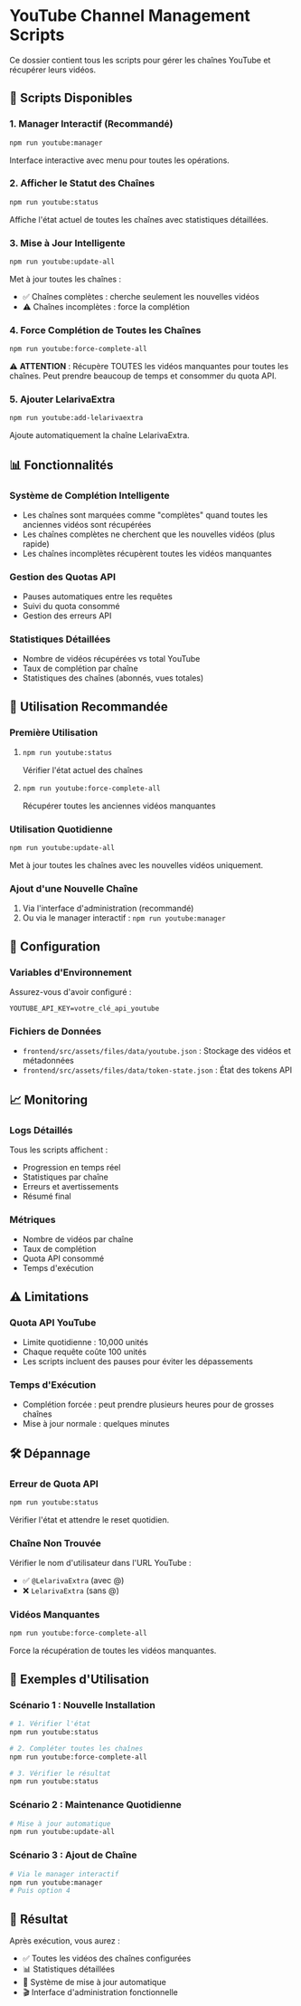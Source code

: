 # YouTube Channel Management Scripts

Ce dossier contient tous les scripts pour gérer les chaînes YouTube et récupérer leurs vidéos.

## 🚀 Scripts Disponibles

### 1. **Manager Interactif** (Recommandé)
```bash
npm run youtube:manager
```
Interface interactive avec menu pour toutes les opérations.

### 2. **Afficher le Statut des Chaînes**
```bash
npm run youtube:status
```
Affiche l'état actuel de toutes les chaînes avec statistiques détaillées.

### 3. **Mise à Jour Intelligente**
```bash
npm run youtube:update-all
```
Met à jour toutes les chaînes :
- ✅ Chaînes complètes : cherche seulement les nouvelles vidéos
- ⚠️ Chaînes incomplètes : force la complétion

### 4. **Force Complétion de Toutes les Chaînes**
```bash
npm run youtube:force-complete-all
```
⚠️ **ATTENTION** : Récupère TOUTES les vidéos manquantes pour toutes les chaînes.
Peut prendre beaucoup de temps et consommer du quota API.

### 5. **Ajouter LelarivaExtra**
```bash
npm run youtube:add-lelarivaextra
```
Ajoute automatiquement la chaîne LelarivaExtra.

## 📊 Fonctionnalités

### **Système de Complétion Intelligente**
- Les chaînes sont marquées comme "complètes" quand toutes les anciennes vidéos sont récupérées
- Les chaînes complètes ne cherchent que les nouvelles vidéos (plus rapide)
- Les chaînes incomplètes récupèrent toutes les vidéos manquantes

### **Gestion des Quotas API**
- Pauses automatiques entre les requêtes
- Suivi du quota consommé
- Gestion des erreurs API

### **Statistiques Détaillées**
- Nombre de vidéos récupérées vs total YouTube
- Taux de complétion par chaîne
- Statistiques des chaînes (abonnés, vues totales)

## 🎯 Utilisation Recommandée

### **Première Utilisation**
1. ```bash
   npm run youtube:status
   ```
   Vérifier l'état actuel des chaînes

2. ```bash
   npm run youtube:force-complete-all
   ```
   Récupérer toutes les anciennes vidéos manquantes

### **Utilisation Quotidienne**
```bash
npm run youtube:update-all
```
Met à jour toutes les chaînes avec les nouvelles vidéos uniquement.

### **Ajout d'une Nouvelle Chaîne**
1. Via l'interface d'administration (recommandé)
2. Ou via le manager interactif : `npm run youtube:manager`

## 🔧 Configuration

### **Variables d'Environnement**
Assurez-vous d'avoir configuré :
```env
YOUTUBE_API_KEY=votre_clé_api_youtube
```

### **Fichiers de Données**
- `frontend/src/assets/files/data/youtube.json` : Stockage des vidéos et métadonnées
- `frontend/src/assets/files/data/token-state.json` : État des tokens API

## 📈 Monitoring

### **Logs Détaillés**
Tous les scripts affichent :
- Progression en temps réel
- Statistiques par chaîne
- Erreurs et avertissements
- Résumé final

### **Métriques**
- Nombre de vidéos par chaîne
- Taux de complétion
- Quota API consommé
- Temps d'exécution

## ⚠️ Limitations

### **Quota API YouTube**
- Limite quotidienne : 10,000 unités
- Chaque requête coûte 100 unités
- Les scripts incluent des pauses pour éviter les dépassements

### **Temps d'Exécution**
- Complétion forcée : peut prendre plusieurs heures pour de grosses chaînes
- Mise à jour normale : quelques minutes

## 🛠️ Dépannage

### **Erreur de Quota API**
```bash
npm run youtube:status
```
Vérifier l'état et attendre le reset quotidien.

### **Chaîne Non Trouvée**
Vérifier le nom d'utilisateur dans l'URL YouTube :
- ✅ `@LelarivaExtra` (avec @)
- ❌ `LelarivaExtra` (sans @)

### **Vidéos Manquantes**
```bash
npm run youtube:force-complete-all
```
Force la récupération de toutes les vidéos manquantes.

## 📝 Exemples d'Utilisation

### **Scénario 1 : Nouvelle Installation**
```bash
# 1. Vérifier l'état
npm run youtube:status

# 2. Compléter toutes les chaînes
npm run youtube:force-complete-all

# 3. Vérifier le résultat
npm run youtube:status
```

### **Scénario 2 : Maintenance Quotidienne**
```bash
# Mise à jour automatique
npm run youtube:update-all
```

### **Scénario 3 : Ajout de Chaîne**
```bash
# Via le manager interactif
npm run youtube:manager
# Puis option 4
```

## 🎉 Résultat

Après exécution, vous aurez :
- ✅ Toutes les vidéos des chaînes configurées
- 📊 Statistiques détaillées
- 🔄 Système de mise à jour automatique
- 🎬 Interface d'administration fonctionnelle
